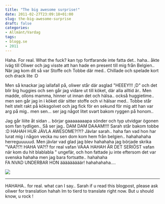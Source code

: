 ```yaml
---
title: "The big awesome surprise!"
date: 2011-02-27T23:09:18+01:00
slug: the-big-awesome-surprise
draft: false
categories:
- Allmänt/Vardag
tags:
- blogg.se
- 2011
---
```

Haha. For real. What the fuck? kan typ fortfarande inte fatta det.. haha.. åkte iväg till Oliwer och jag visste att han hade en present till mig från Belgien.. När jag kom dit så var Stoffe och Tobbe där med.. Chillade och spelade kort och drack lite :D  
  
Men så knackar jag iallafall på, oliwer står där asglad "HEEEY!!! ;D" och det blir big huggies och sen går jag vidare ut till köket, där alla alltid är.. Men madde, ollons mamma, hinner ut innan det och hälsa.. också huggietime.. men sen går jag in i köket där sitter stoffe och vi hälsar med.. Tobbe står helt stelt rakt på köksgolvet och jag fick för en sekund för mig att han var arg på mig.. men sen... ser jag något litet svart bakom ryggen på honom..  
  
Jag går liiite åt sidan .. börjar gaaaaaaaapa sönder och typ utvidgar ögonen som fan tydligen.. Så ser jag.. DAM DAM DAAAM!!!! Sarah står bakom tobbe :D HAHAH HUR JÄVLA AWESOME?!?!? Jävlar sarah.. haha fan vad hon har lurat mig i någon vecka nu sen dom kom hem från belgien.. hahahahaha herreguuuuud. Men jävlar vad glad jag blev hahahaha jag började skrika "VAA?!?! HAHA VA?!? for real vafan VAAA HAHAH ÄR DET SERIÖST vafan när kom du hit blablabla " ungefär, och hon fattade ju inte eftersom det var svenska hahaha men jag bara fortsatte.. hahahaha  
FA NVAD UNDERBAR HON ääääääääär! hahahahaha....  
  
![](/assets/images/blogg.se/dsc01309_134991680.jpg)  
  

* * *

  
HAHAHA.. for real. what can I say.. Sarah if u read this blogpost, please ask oliwer for translation hahah Im to tierd to translate right now. But u should know, u rock !
